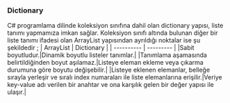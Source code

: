 ### Dictionary 
C# programlama dilinde koleksiyon sınıfına dahil olan dictionary yapısı, liste tanımı yapmamıza imkan sağlar. 
Koleksiyon sınıfı altında bulunan diğer bir liste tanımı ifadesi olan ArrayList yapısından ayrıldığı noktalar ise şu şekildedir ; 
| ArrayList | Dictionary |
| ---------- | --------- |
|Sabit boyutludur.|Dinamik boyutlu listeler tanımlar.|
|Tanımlama aşamasında belirtildiğinden boyut aşılamaz.|Listeye eleman ekleme veya çıkarma durumuna göre boyutu değişebilir.|
|Listeye eklenen elemanlar, belleğe sırayla yerleşir ve sıralı index numaraları ile liste elemanlarına erişilir.|Veriye key-value adı verilen bir anahtar ve ona karşılık gelen bir değer yapısı ile ulaşır.|

